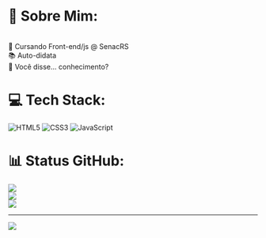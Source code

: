 # 💫 Sobre Mim:
<br>🧠 Cursando Front-end/js @ SenacRS<br>📚 Auto-didata<br>👀 Você disse... conhecimento?<br>


# 💻 Tech Stack:
![HTML5](https://img.shields.io/badge/html5-%23E34F26.svg?style=for-the-badge&logo=html5&logoColor=white) ![CSS3](https://img.shields.io/badge/css3-%231572B6.svg?style=for-the-badge&logo=css3&logoColor=white) ![JavaScript](https://img.shields.io/badge/javascript-%23323330.svg?style=for-the-badge&logo=javascript&logoColor=%23F7DF1E)
# 📊 Status GitHub:
![](https://github-readme-stats.vercel.app/api?username=bznfsj&theme=radical&hide_border=false&include_all_commits=false&count_private=false)<br/>
![](https://github-readme-streak-stats.herokuapp.com/?user=bznfsj&theme=radical&hide_border=false)<br/>
![](https://github-readme-stats.vercel.app/api/top-langs/?username=bznfsj&theme=radical&hide_border=false&include_all_commits=false&count_private=false&layout=compact)

---
[![](https://visitcount.itsvg.in/api?id=bznfsj&icon=0&color=0)](https://visitcount.itsvg.in)

<!-- Proudly created with GPRM ( https://gprm.itsvg.in ) -->
